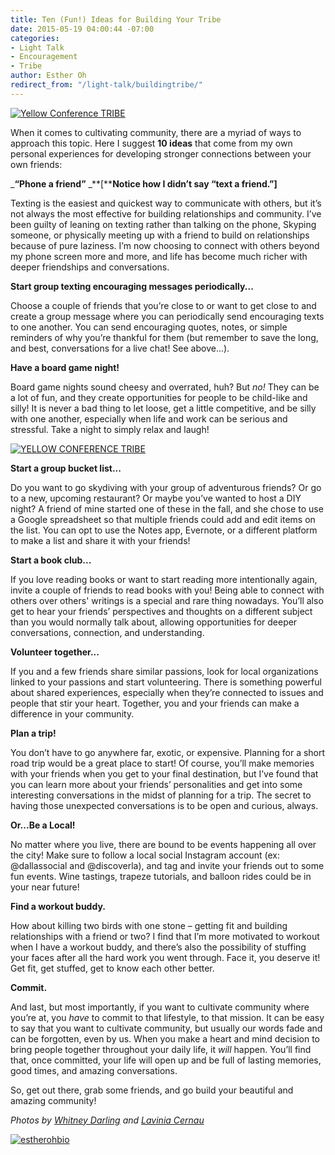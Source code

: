 ```yaml
---
title: Ten (Fun!) Ideas for Building Your Tribe
date: 2015-05-19 04:00:44 -07:00
categories:
- Light Talk
- Encouragement
- Tribe
author: Esther Oh
redirect_from: "/light-talk/buildingtribe/"
---
```


[![Yellow Conference TRIBE](https://yellow-blog-images.imgix.net/2015/05/Flickr-Lavina.jpg)](https://yellow-blog-images.imgix.net/2015/05/Flickr-Lavina.jpg)

When it comes to cultivating community, there are a myriad of ways to approach this topic. Here I suggest **10 ideas** that come from my own personal experiences for developing stronger connections between your own friends:

_**“Phone a friend”** _**[****Notice how I didn’t say “text a friend.”]**

Texting is the easiest and quickest way to communicate with others, but it’s not always the most effective for building relationships and community. I’ve been guilty of leaning on texting rather than talking on the phone, Skyping someone, or physically meeting up with a friend to build on relationships because of pure laziness. I’m now choosing to connect with others beyond my phone screen more and more, and life has become much richer with deeper friendships and conversations.

**Start group texting encouraging messages periodically...**

Choose a couple of friends that you’re close to or want to get close to and create a group message where you can periodically send encouraging texts to one another. You can send encouraging quotes, notes, or simple reminders of why you’re thankful for them (but remember to save the long, and best, conversations for a live chat! See above...).

**Have a board game night!**

Board game nights sound cheesy and overrated, huh? But _no!_ They can be a lot of fun, and they create opportunities for people to be child-like and silly! It is never a bad thing to let loose, get a little competitive, and be silly with one another, especially when life and work can be serious and stressful. Take a night to simply relax and laugh!

[![YELLOW CONFERENCE TRIBE](https://yellow-blog-images.imgix.net/2015/05/2013-11-17_0011.jpg)](https://yellow-blog-images.imgix.net/2015/05/2013-11-17_0011.jpg)

**Start a group bucket list...**

Do you want to go skydiving with your group of adventurous friends? Or go to a new, upcoming restaurant? Or maybe you’ve wanted to host a DIY night? A friend of mine started one of these in the fall, and she chose to use a Google spreadsheet so that multiple friends could add and edit items on the list. You can opt to use the Notes app, Evernote, or a different platform to make a list and share it with your friends!

**Start a book club...**

If you love reading books or want to start reading more intentionally again, invite a couple of friends to read books with you! Being able to connect with others over others' writings is a special and rare thing nowadays. You’ll also get to hear your friends’ perspectives and thoughts on a different subject than you would normally talk about, allowing opportunities for deeper conversations, connection, and understanding.

**Volunteer together...**

If you and a few friends share similar passions, look for local organizations linked to your passions and start volunteering. There is something powerful about shared experiences, especially when they’re connected to issues and people that stir your heart. Together, you and your friends can make a difference in your community.

**Plan a trip!**

You don’t have to go anywhere far, exotic, or expensive. Planning for a short road trip would be a great place to start! Of course, you’ll make memories with your friends when you get to your final destination, but I’ve found that you can learn more about your friends’ personalities and get into some interesting conversations in the midst of planning for a trip. The secret to having those unexpected conversations is to be open and curious, always.

**Or...Be a Local!**

No matter where you live, there are bound to be events happening all over the city! Make sure to follow a local social Instagram account (ex: @dallassocial and @discoverla), and tag and invite your friends out to some fun events. Wine tastings, trapeze tutorials, and balloon rides could be in your near future!

**Find a workout buddy.**

How about killing two birds with one stone – getting fit and building relationships with a friend or two? I find that I’m more motivated to workout when I have a workout buddy, and there’s also the possibility of stuffing your faces after all the hard work you went through. Face it, you deserve it! Get fit, get stuffed, get to know each other better.

**Commit.**

And last, but most importantly, if you want to cultivate community where you’re at, you _have_ to commit to that lifestyle, to that mission. It can be easy to say that you want to cultivate community, but usually our words fade and can be forgotten, even by us. When you make a heart and mind decision to bring people together throughout your daily life, it _will_ happen. You’ll find that, once committed, your life will open up and be full of lasting memories, good times, and amazing conversations.

So, get out there, grab some friends, and go build your beautiful and amazing community!

_Photos by [Whitney Darling](http://whitneydarling.com/) and [Lavinia Cernau](https://www.flickr.com/photos/88575592@N07/page2)_

[![estherohbio](https://yellow-blog-images.imgix.net/2015/03/estherohbio1.jpg)](https://yellow-blog-images.imgix.net/2015/03/estherohbio1.jpg)
